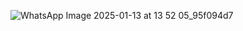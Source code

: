 ![WhatsApp Image 2025-01-13 at 13 52 05_95f094d7](https://github.com/user-attachments/assets/cf8b1413-a684-4381-b6cd-9b5bf2eca65b)
